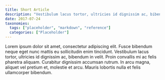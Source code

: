 ```yaml
---
title: Short Article
description: "Vestibulum lacus tortor, ultricies id dignissim ac, bibendum in velit."
date: 2017-07-24
taxonomies:
  tags: ["placeholder", "markdown", "reference"]
  categories: ["Placeholder"]
---
```


Lorem ipsum dolor sit amet, consectetur adipiscing elit. Fusce bibendum neque eget nunc mattis eu sollicitudin enim tincidunt. Vestibulum lacus tortor, ultricies id dignissim ac, bibendum in velit. Proin convallis mi ac felis pharetra aliquam. Curabitur dignissim accumsan rutrum. In arcu magna, aliquet vel pretium et, molestie et arcu. Mauris lobortis nulla et felis ullamcorper bibendum.
